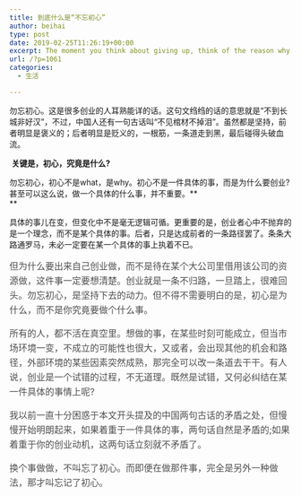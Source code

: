 ```yaml
---
title: 到底什么是“不忘初心”
author: beihai
type: post
date: 2019-02-25T11:26:19+00:00
excerpt: The moment you think about giving up, think of the reason why you held on so long.
url: /?p=1061
categories:
  - 生活

---
```

勿忘初心。这是很多创业的人耳熟能详的话。这句文绉绉的话的意思就是“不到长城非好汉”，不过，中国人还有一句古话叫“不见棺材不掉泪”。虽然都是坚持，前者明显是褒义的；后者明显是贬义的，一根筋，一条道走到黑，最后碰得头破血流。

 **关键是，初心，究竟是什么?**

勿忘初心，初心不是what，是why。初心不是一件具体的事，而是为什么要创业?甚至可以这么说，做一个具体的什么事，并不重要。**  
** 

具体的事儿在变，但变化中不是毫无逻辑可循。更重要的是，创业者心中不抛弃的是一个理念，而不是某个具体的事。后者，只是达成前者的一条路径罢了。条条大路通罗马，未必一定要在某一个具体的事上执着不已。

<p style="outline: 0px; margin-bottom: 16px; padding: 0px; font-family: 'Microsoft YaHei', 'SF Pro Display', Roboto, Noto, Arial, 'PingFang SC', sans-serif; font-size: 16px; color: #4f4f4f; line-height: 26px; overflow-wrap: break-word; font-variant-ligatures: common-ligatures;">
  但为什么要出来自己创业做，而不是待在某个大公司里借用该公司的资源做，这件事一定要想清楚。创业就是一条不归路，一旦踏上，很难回头。勿忘初心，是坚持下去的动力。但不得不需要明白的是，初心是为什么，而不是你究竟要做个什么事。
</p>

<p style="outline: 0px; margin-bottom: 16px; padding: 0px; font-family: 'Microsoft YaHei', 'SF Pro Display', Roboto, Noto, Arial, 'PingFang SC', sans-serif; font-size: 16px; color: #4f4f4f; line-height: 26px; overflow-wrap: break-word; font-variant-ligatures: common-ligatures;">
  所有的人，都不活在真空里。想做的事，在某些时刻可能成立，但当市场环境一变，不成立的可能性也很大，又或者，会出现其他的机会和路径，外部环境的某些因素突然成熟，那完全可以改一条道去干干。有人说，创业是一个试错的过程，不无道理。既然是试错，又何必纠结在某一件具体的事情上呢?
</p>

<p style="outline: 0px; margin-bottom: 16px; padding: 0px; font-family: 'Microsoft YaHei', 'SF Pro Display', Roboto, Noto, Arial, 'PingFang SC', sans-serif; font-size: 16px; color: #4f4f4f; line-height: 26px; overflow-wrap: break-word; font-variant-ligatures: common-ligatures;">
  我以前一直十分困惑于本文开头提及的中国两句古话的矛盾之处，但慢慢开始明朗起来，如果着重于一件具体的事，两句话自然是矛盾的;如果着重于你的创业动机，这两句话立刻就不矛盾了。
</p>

<p style="outline: 0px; margin-bottom: 16px; padding: 0px; font-family: 'Microsoft YaHei', 'SF Pro Display', Roboto, Noto, Arial, 'PingFang SC', sans-serif; font-size: 16px; color: #4f4f4f; line-height: 26px; overflow-wrap: break-word; font-variant-ligatures: common-ligatures;">
  换个事做做，不叫忘了初心。而即便在做那件事，完全是另外一种做法，那才叫忘记了初心。
</p>